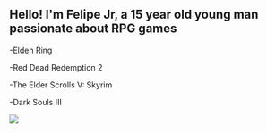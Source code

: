 ## Hello! I'm Felipe Jr, a 15 year old young man passionate about RPG games

-Elden Ring

-Red Dead Redemption 2

-The Elder Scrolls V: Skyrim

-Dark Souls III

![](https://media1.tenor.com/m/I_jJ486awW4AAAAC/albinauric-elden-ring.gif)
